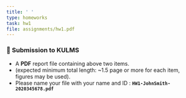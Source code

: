 ```yaml
---
title: ' '
type: homeworks
task: hw1
file: assignments/hw1.pdf
---
```


### 📑 Submission to KULMS 
* A **PDF** report file containing above two items.
* (expected minimum total length: ~1.5 page or more for each item, figures may be used).
* Please name your file with your name and ID : **`HW1-JohnSmith-2020345678.pdf`**


